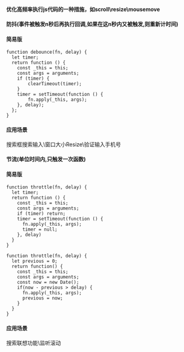 #### 优化高频率执行js代码的一种措施，如scroll\resize\mousemove

#### 防抖(事件被触发n秒后再执行回调,如果在这n秒内又被触发,则重新计时间)

#### 简易版
```
function debounce(fn, delay) {
  let timer; 
  return function () {
    const _this = this; 
    const args = arguments;
    if (timer) {
        clearTimeout(timer);
    }
    timer = setTimeout(function () {
        fn.apply(_this, args); 
    }, delay);
  };
}
```
#### 应用场景
搜索框搜索输入\窗口大小Resize\验证输入手机号


#### 节流(单位时间内,只触发一次函数)

#### 简易版
```
function throttle(fn, delay) {
  let timer;
  return function () {
    const _this = this;
    const args = arguments;
    if (timer) return;
    timer = setTimeout(function () {
      fn.apply(_this, args);
      timer = null;
    }, delay)
  }
}
```
```
function throttle(fn, delay) {
  let previous = 0;
  return function() {
    const _this = this;
    const args = arguments;
    const now = new Date();
    if(now - previous > delay) {
      fn.apply(_this, args);
      previous = now;
    }
  }
}
```
#### 应用场景
搜索联想功能\监听滚动